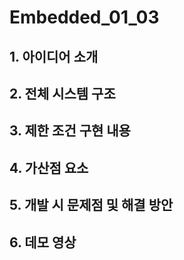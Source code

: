 # Embedded_01_03

## 1. 아이디어 소개

## 2. 전체 시스템 구조

## 3. 제한 조건 구현 내용

## 4. 가산점 요소

## 5. 개발 시 문제점 및 해결 방안

## 6. 데모 영상
